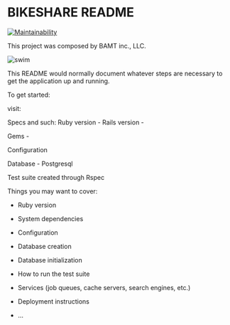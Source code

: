# BIKESHARE README

[![Maintainability](https://api.codeclimate.com/v1/badges/a99a88d28ad37a79dbf6/maintainability)](https://codeclimate.com/github/bghalami/bike_share/maintainability)

This project was composed by BAMT inc., LLC.

![swim](https://media.giphy.com/media/1sSWWMNnaZLlm/giphy.gif)

This README would normally document whatever steps are necessary to get the
application up and running.

To get started:

visit: 

Specs and such:
Ruby version -
Rails version -

Gems -


Configuration

Database - Postgresql

Test suite created through Rspec


Things you may want to cover:

* Ruby version

* System dependencies

* Configuration

* Database creation

* Database initialization

* How to run the test suite

* Services (job queues, cache servers, search engines, etc.)

* Deployment instructions

* ...
